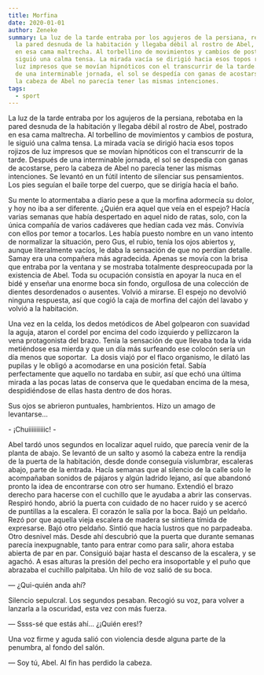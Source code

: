 ```yaml
---
title: Morfina
date: 2020-01-01
author: Zeneke
summary: La luz de la tarde entraba por los agujeros de la persiana, rebotaba en
  la pared desnuda de la habitación y llegaba débil al rostro de Abel, postrado
  en esa cama maltrecha. Al torbellino de movimientos y cambios de postura, le
  siguió una calma tensa. La mirada vacía se dirigió hacia esos topos rojizos de
  luz impresos que se movían hipnóticos con el transcurrir de la tarde. Después
  de una interminable jornada, el sol se despedía con ganas de acostarse, pero
  la cabeza de Abel no parecía tener las mismas intenciones.
tags:
  - sport
---
```

<!--StartFragment-->

La luz de la tarde entraba por los agujeros de la persiana, rebotaba en la pared desnuda de la habitación y llegaba débil al rostro de Abel, postrado en esa cama maltrecha. Al torbellino de movimientos y cambios de postura, le siguió una calma tensa. La mirada vacía se dirigió hacia esos topos rojizos de luz impresos que se movían hipnóticos con el transcurrir de la tarde. Después de una interminable jornada, el sol se despedía con ganas de acostarse, pero la cabeza de Abel no parecía tener las mismas intenciones. Se levantó en un fútil intento de silenciar sus pensamientos. Los pies seguían el baile torpe del cuerpo, que se dirigía hacía el baño. 

Su mente lo atormentaba a diario pese a que la morfina adormecía su dolor, y hoy no iba a ser diferente. ¿Quién era aquel que veía en el espejo? Hacía varias semanas que había despertado en aquel nido de ratas, solo, con la única compañía de varios cadáveres que hedían cada vez más. Convivía con ellos por temor a tocarlos. Les había puesto nombre en un vano intento de normalizar la situación, pero Gus, el rubio, tenía los ojos abiertos y, aunque literalmente vacíos, le daba la sensación de que no perdían detalle. Samay era una compañera más agradecida. Apenas se movía con la brisa que entraba por la ventana y se mostraba totalmente despreocupada por la existencia de Abel. Toda su ocupación consistía en apoyar la nuca en el bidé y enseñar una enorme boca sin fondo, orgullosa de una colección de dientes desordenados o ausentes. Volvió a mirarse. El espejo no devolvió ninguna respuesta, así que cogió la caja de morfina del cajón del lavabo y volvió a la habitación. 

Una vez en la celda, los dedos metódicos de Abel golpearon con suavidad la aguja, ataron el cordel por encima del codo izquierdo y pellizcaron la vena protagonista del brazo. Tenía la sensación de que llevaba toda la vida metiéndose esa mierda y que un día más surfeando ese colocón sería un día menos que soportar.  La dosis viajó por el flaco organismo, le dilató las pupilas y le obligó a acomodarse en una posición fetal. Sabía perfectamente que aquello no tardaba en subir, así que echó una última mirada a las pocas latas de conserva que le quedaban encima de la mesa, despidiéndose de ellas hasta dentro de dos horas. 

Sus ojos se abrieron puntuales, hambrientos. Hizo un amago de levantarse... 

\- ¡Chuiiiiiiiiiic! - 

Abel tardó unos segundos en localizar aquel ruido, que parecía venir de la planta de abajo. Se levantó de un salto y asomó la cabeza entre la rendija de la puerta de la habitación, desde donde conseguía vislumbrar, escaleras abajo, parte de la entrada. Hacía semanas que al silencio de la calle solo le acompañaban sonidos de pájaros y algún ladrido lejano, así que abandonó pronto la idea de encontrarse con otro ser humano. Extendió el brazo derecho para hacerse con el cuchillo que le ayudaba a abrir las conservas. Respiró hondo, abrió la puerta con cuidado de no hacer ruido y se acercó de puntillas a la escalera. El corazón le salía por la boca. Bajó un peldaño. Rezó por que aquella vieja escalera de madera se sintiera tímida de expresarse. Bajó otro peldaño. Sintió que hacía lustros que no parpadeaba. Otro desnivel más. Desde ahí descubrió que la puerta que durante semanas parecía inexpugnable, tanto para entrar como para salir, ahora estaba abierta de par en par. Consiguió bajar hasta el descanso de la escalera, y se agachó. A esas alturas la presión del pecho era insoportable y el puño que abrazaba el cuchillo palpitaba. Un hilo de voz salió de su boca.  

— ¿Qui-quién anda ahí? 

Silencio sepulcral. Los segundos pesaban. Recogió su voz, para volver a lanzarla a la oscuridad, esta vez con más fuerza. 

— Ssss-sé que estás ahí... ¿¡Quién eres!? 

Una voz firme y aguda salió con violencia desde alguna parte de la penumbra, al fondo del salón. 

— Soy tú, Abel. Al fin has perdido la cabeza. 

 

<!--EndFragment-->